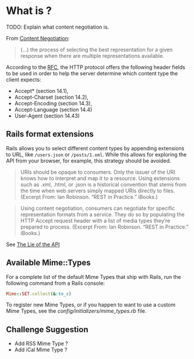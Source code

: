 # What is ?

TODO: Explain what content negotiation is.

From [Content Negotiation](http://en.wikipedia.org/wiki/Content_negotiation):

> (...)  the process of selecting the best representation for a given response when there are multiple representations available.

According to the [RFC](http://tools.ietf.org/html/rfc2616#section-12), the HTTP protocol offers the following header fields to be used in order to help the server determine which content type the client expects:

* Accept* (section 14.1), 
* Accept-Charset (section 14.2),
* Accept-Encoding (section 14.3),
* Accept-Language (section 14.4)
* User-Agent (section 14.43)

## Rails format extensions

Rails allows you to select different content types by appending extensions to URL, like `/users.json` or `/posts/1.xml`. While this allows for exploring the API from your browser, for example, this strategy should be avoided.

> URIs should be opaque to consumers. Only the issuer of the URI knows how to interpret and map it to a resource. Using extensions such as .xml, .html, or .json is a historical convention that stems from the time when web servers simply mapped URIs directly to files. (Excerpt From: Ian Robinson. “REST in Practice.” iBooks.)

> Using content negotiation, consumers can negotiate for specific representation formats from a service. They do so by populating the HTTP Accept request header with a list of media types they’re prepared to process. (Excerpt From: Ian Robinson. “REST in Practice.” iBooks.)

See [The Lie of the API](http://ruben.verborgh.org/blog/2013/11/29/the-lie-of-the-api/)

## Available Mime::Types

For a complete list of the default Mime Types that ship with Rails, run the following command from a Rails console:

```ruby
Mime::SET.collect(&:to_s)
```

To register new Mime Types, or if you happen to want to use a custom Mime Types, see the *config/initializers/mime_types.rb* file.


## Challenge Suggestion

* Add RSS Mime Type ?
* Add iCal Mime Type ?
